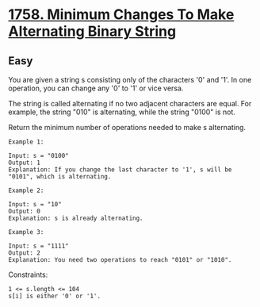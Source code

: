 # [1758. Minimum Changes To Make Alternating Binary String](https://leetcode.com/problems/minimum-changes-to-make-alternating-binary-string)

## Easy

You are given a string s consisting only of the characters '0' and '1'. In one operation, you can change any '0' to '1' or vice versa.

The string is called alternating if no two adjacent characters are equal. For example, the string "010" is alternating, while the string "0100" is not.

Return the minimum number of operations needed to make s alternating.

```
Example 1:

Input: s = "0100"
Output: 1
Explanation: If you change the last character to '1', s will be "0101", which is alternating.

Example 2:

Input: s = "10"
Output: 0
Explanation: s is already alternating.

Example 3:

Input: s = "1111"
Output: 2
Explanation: You need two operations to reach "0101" or "1010".
```

Constraints:

```
1 <= s.length <= 104
s[i] is either '0' or '1'.
```
